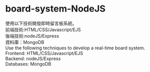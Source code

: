 # board-system-NodeJS
使用以下技術開發即時留言板系統。<br />
前端技術:HTML/CSS/Javascript/EJS<br />
後端技術:nodeJS/Express<br />
資料庫：MongoDB<br />
Use the following techniques to develop a real-time board system.<br />
Frontend: HTML/CSS/Javascript/EJS<br />
Backend: nodeJS/Express<br />
Databases: MongoDB<br />

